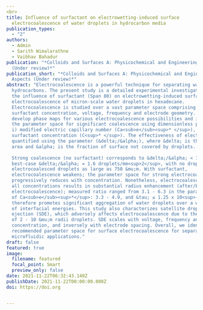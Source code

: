 ```yaml
---
<br>
title: Influence of surfactant on electrowetting-induced surface
  electrocoalescence of water droplets in hydrocarbon media
publication_types:
  - "2"
authors:
  - Admin
  - Sarith Wimalarathne
  - Vaibhav Bahadur
publication: "*Colloids and Surfaces A: Physicochemical and Engineering Aspects
  (Under review)*"
publication_short: "*Colloids and Surfaces A: Physicochemical and Engineering
  Aspects (Under review)*"
abstract: "Electrocoalescence is a powerful technique for separating water from
  hydrocarbons. The present study is a detailed experimental investigation of
  the influence of surfactant (Span 80) on electrowetting-induced surface
  electrocoalescence of micron-scale water droplets in hexadecane.
  Electrocoalescence is studied over a vast parameter space comprising
  surfactant concentration, voltage, frequency and electrode geometry. We
  develop phase maps for various electrocoalescence possibilities and identify
  the parameter space for significant coalescence using dimensionless parameters
  i) modified electric capillary number (Ca<sub>e</sub><sup>* </sup>), ii) frequency (&tau;), and iii)
  surfactant concentration (C<sup>* </sup>). The effectiveness of electrocoalescence is
  quantified using the parameter (&delta;/&alpha;), where &delta; is the droplet density per unit
  area and &alpha; is the fraction of surface not covered by droplets. <br><br>
    
  Strong coalescence (no surfactant) corresponds to &delta;/&alpha; < 10 droplets/mm<sup>2</sup>, with
  best-case &delta;/&alpha; = 1.6 droplets/mm<sup>2</sup>, with no droplets < 20 &mu;m diameter and
  electrocoalesced droplets as large as 750 &mu;m. With surfactant,
  electrocoalescence weakens; the parameter space for strong electrocoalescence
  progressively reduces with concentration. Nonetheless, electrocoalescence at
  all concentrations results in substantial radius enhancement (after/before
  electrocoalescence); measured ratio ranged from 3.1 - 6.3 in the parameter space
  of Ca<sub>e</sub><sup>*</sup>: 3.3 - 4.9, and &tau; ≤ 1.25 x 10<sup>-2</sup>. Surface electrocoalescence
  therefore promotes significant aggregation of water droplets over a wide range
  of interfacial energies. This study also characterizes satellite droplet
  ejection (SDE), which adversely affects electrocoalescence due to the ejection
  of 2 - 10 &mu;m radii droplets. SDE scales with voltage, frequency and
  concentration, and inversely with electrode spacing. Overall, we identify the
  recommended parameter space for surface electrocoalescence for separations and
  microfluidic applications." 
draft: false
featured: true
image:
  filename: featured
  focal_point: Smart
  preview_only: false
date: 2021-11-22T06:32:43.140Z
publishDate: 2021-11-22T00:00:00.000Z
doi: https://doi.org 


---
```

